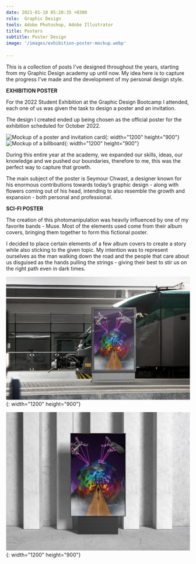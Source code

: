 ```yaml
---
date: 2021-01-10 05:20:35 +0300
role:  Graphic Design
tools: Adobe Photoshop, Adobe Illustrator
title: Posters
subtitle: Poster Design
image: '/images/exhibition-poster-mockup.webp'

---
```

This is a collection of posts I've designed throughout the years, starting from my Graphic Design academy up until now. My idea here is to capture the progress I've made and the development of my personal design style.

<strong>EXHIBITION POSTER</strong>

For the 2022 Student Exhibition at the Graphic Design Bootcamp I attended, each one of us was given the task to design a poster and an invitation.

The design I created ended up being chosen as the official poster for the exhibition scheduled for October 2022. 

![Mockup of a poster and invitation card](/images/exhibition-poster-invitation-mockup.webp){: width="1200" height="900"}
![Mockup of a billboard](/images/exhibition-billboard-mockup.webp){: width="1200" height="900"}

During this entire year at the academy, we expanded our skills, ideas, our knowledge and we pushed our boundaries, therefore to me, this was the perfect way to capture that growth.

The main subject of the poster is Seymour Chwast, a designer known for his enormous
contributions towards today’s graphic design - along with flowers coming out of his head,
intending to also resemble the growth and expansion - both personal and professional.

<strong>SCI-FI POSTER</strong>

The creation of this photomanipulation was heavily influenced by one of my favorite bands - Muse. Most of the elements used come from their album covers, bringing them together to form this fictional poster.

I decided to place certain elements of a few album covers to create a story while also sticking to the given topic. My intention was to represent ourselves as the man walking down the road and the people that care about us disguised as the hands pulling the strings - giving their best to stir us on the right path even in dark times.

![Train station mockup](/images/train-station-mockup.webp){: width="1200" height="900"}

![Grey tones frame mockup](/images/grey-sf-mockup.webp){: width="1200" height="900"}

